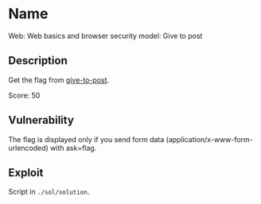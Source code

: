 # Name

Web: Web basics and browser security model: Give to post

## Description

Get the flag from [give-to-post](http://141.85.224.118:8085/give-to-post/).

Score: 50

## Vulnerability

The flag is displayed only if you send form data (application/x-www-form-urlencoded) with ask=flag.

## Exploit

Script in `./sol/solution`.
